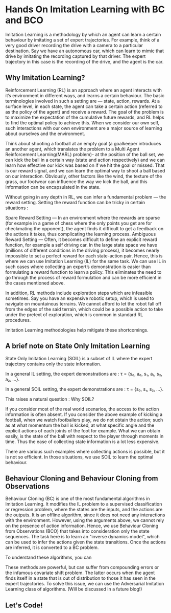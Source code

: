 # Hands On Imitation Learning with BC and BCO

Imitation Learning is a methodology by which an agent can learn a certain behaviour by imitating a set of expert trajectories. For example, think of a very good driver recording the drive with a camera to a particular destination. Say we have an autonomous car, which can learn to mimic that drive by imitating the recording captured by that driver. The expert trajectory in this case is the recording of the drive, and the agent is the car.

## Why Imitation Learning? 

Reinforcement Learning (RL) is an approach where an agent interacts with it’s environment in different ways, and learns a certain behaviour. The basic terminologies involved in such a setting are — state, action, rewards. At a surface level, in each state, the agent can take a certain action (referred to as the policy of the agent) and receive a reward. The goal of the problem is to maximize the expectation of the cumulative future rewards, and RL helps to find the optimal policy to achieve this. When we consider our own self, such interactions with our own environment are a major source of learning about ourselves and the environment.

Think about shooting a football at an empty goal (a goalkeeper introduces an another agent, which translates the problem to a Multi Agent Reinforcement Learning(MARL) problem)- at the position of the ball set, we can kick the ball in a certain way (state and action respectively) and we can learn how effective our kick was based on if we hit the goal or missed. That is our reward signal, and we can learn the optimal way to shoot a ball based on our interaction. Obviously, other factors like the wind, the texture of the grass, our footwear can influence the way we kick the ball, and this information can be encapsulated in the state.

Without going in any depth in RL, we can infer a fundamental problem — the reward setting. Setting the reward function can be tricky in certain situations :

Spare Reward Setting — In an environment where the rewards are sparse (for example in a game of chess where the only points you get are for checkmating the opponent), the agent finds it difficult to get a feedback on the actions it takes, thus complicating the learning process.
Ambiguous Reward Setting — Often, it becomes difficult to define an explicit reward function, for example a self driving car. In the large state space we have (millions of different conditions in the driving process), it becomes nearly impossible to set a perfect reward for each state-action pair.
Hence, this is where we can use Imitation Learning (IL) for the same task. We can use IL in such cases where collecting an expert’s demonstration is easier than formulating a reward function to learn a policy. This eliminates the need to go through the process of reward formulation and can be more efficient in the cases mentioned above.

In addition, RL methods include exploration steps which are infeasible sometimes. Say you have an expensive robotic setup, which is used to navigate on mountainous terrains. We cannot afford to let the robot fall off from the edges of the said terrain, which could be a possible action to take under the pretext of exploration, which is common in standard RL procedures.

Imitation Learning methodologies help mitigate these shortcomings. 

## A brief note on State Only Imitation Learning

State Only Imitation Learning (SOIL) is a subset of IL where the expert trajectory contains only the state information.

In a general IL setting, the expert demonstrations are : τ = {s₀, a₀, s₁, a₁, s₂, a₂, …}.

In a general SOIL setting, the expert demonstrations are : τ = {s₀, s₁, s₂, …}.

This raises a natural question : Why SOIL?

If you consider most of the real world scenarios, the access to the action information is often absent. If you consider the above example of kicking a football, when we watch footballers play, we do not obtain the action; such as at what momentum the ball is kicked, at what specific angle and the explicit actions of each joints of the foot for example. What we can obtain easily, is the state of the ball with respect to the player through moments in time. Thus the ease of collecting state information is a lot less expensive.

There are various such examples where collecting actions is possible, but it is not so efficient. In those situations, we use SOIL to learn the optimal behaviour.

## Behaviour Cloning and Behaviour Cloning from Observations

Behaviour Cloning (BC) is one of the most fundamental algorithms in Imitation Learning. It modifies the IL problem to a supervised classification or regression problem, where the states are the inputs, and the actions are the outputs. It is an offline algorithm, since it does not need any interactions with the environment. However, using the arguments above, we cannot rely on the presence of action information. Hence, we use Behaviour Cloning from Observations (BCO) that takes into consideration only the state sequences. The task here is to learn an "inverse dynamics model", which can be used to infer the actions given the state transitions. Once the actions are inferred, it is converted to a BC problem.

To understand these algorithms, you can 

These methods are powerful, but can suffer from compounding errors or the infamous covariate shift problem. The latter occurs when the agent finds itself in a state that is out of distribution to those it has seen in the expert trajectories. To solve this issue, we can use the Adversarial Imitation Learning class of algorithms. (Will be discussed in a future blog!)

## Let's Code!

